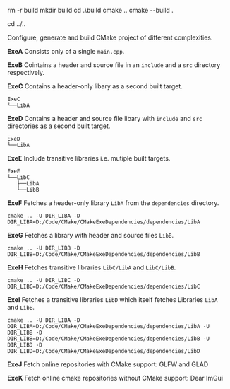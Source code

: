 rm -r build
mkdir build
cd .\build
cmake ..
cmake --build .

cd ../..

Configure, generate and build CMake project of different complexities.


**ExeA**
Consists only of a single `main.cpp`.
 
**ExeB**
Cointains a header and source file in an `include` and a `src` directory respectively.

**ExeC**
Contains a header-only libary as a second built target.

```
ExeC
└──LibA
```

**ExeD**
Contains a header and source file libary with `include` and `src` directories as a second built target.

```
ExeD
└──LibA
```

**ExeE**
Include transitive libraries i.e. mutiple built targets.

```
ExeE
└──LibC
   ├──LibA
   └──LibB
```

**ExeF**
Fetches a header-only library `LibA` from the `dependencies` directory.

```
cmake .. -U DIR_LIBA -D DIR_LIBA=D:/Code/CMake/CMakeExeDependencies/dependencies/LibA
```

**ExeG**
Fetches a library with header and source files `LibB`.

```
cmake .. -U DIR_LIBB -D DIR_LIBB=D:/Code/CMake/CMakeExeDependencies/dependencies/LibB
```

**ExeH**
Fetches transitive libraries `LibC/LibA` and `LibC/LibB`.

```
cmake .. -U DIR_LIBC -D DIR_LIBC=D:/Code/CMake/CMakeExeDependencies/dependencies/LibC
```

**ExeI**
Fetches a transitive libraries `LibD` which itself fetches Libraries `LibA` and `LibB`.

```
cmake .. -U DIR_LIBA -D DIR_LIBA=D:/Code/CMake/CMakeExeDependencies/dependencies/LibA -U DIR_LIBB -D DIR_LIBB=D:/Code/CMake/CMakeExeDependencies/dependencies/LibB -U DIR_LIBD -D DIR_LIBD=D:/Code/CMake/CMakeExeDependencies/dependencies/LibD
```

**ExeJ**
Fetch online repositories with CMake support: GLFW and GLAD

**ExeK**
Fetch online cmake repositories without CMake support: Dear ImGui